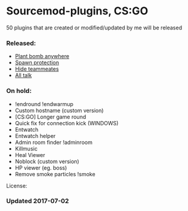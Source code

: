 # Sourcemod-plugins, CS:GO

50 plugins that are created or modified/updated by me will be released

### Released:
  - [Plant bomb anywhere](https://github.com/it-killer/CSGO-Plant-bomb-anywhere)
  - [Spawn protection](https://github.com/it-killer/CSGO-Spawn-protection)
  - [Hide teammeates](https://github.com/it-killer/CSGO-Hide-teammates)
  - [All talk](https://github.com/it-killer/CSGO-Alltalk)


### On hold:
  - !endround !endwarmup
  - Custom hostname (custom version)
  - [CS:GO] Longer game round
  - Quick fix for connection kick (WINDOWS)
  - Entwatch
  - Entwatch helper
  - Admin room finder !adminroom
  - Killmusic
  - Heal Viewer
  - Noblock (custom version)
  - HP viewer (eg. boss)
  - Remove smoke particles !smoke
  
License: 

### Updated 2017-07-02












